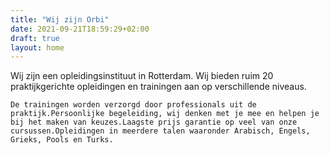 ```yaml
---
title: "Wij zijn Orbi"
date: 2021-09-21T18:59:29+02:00
draft: true
layout: home
---
```



Wij zijn een opleidingsinstituut in Rotterdam. Wij bieden ruim 20 praktijkgerichte opleidingen en trainingen aan op verschillende niveaus.

    De trainingen worden verzorgd door professionals uit de praktijk.Persoonlijke begeleiding, wij denken met je mee en helpen je bij het maken van keuzes.Laagste prijs garantie op veel van onze cursussen.Opleidingen in meerdere talen waaronder Arabisch, Engels, Grieks, Pools en Turks.